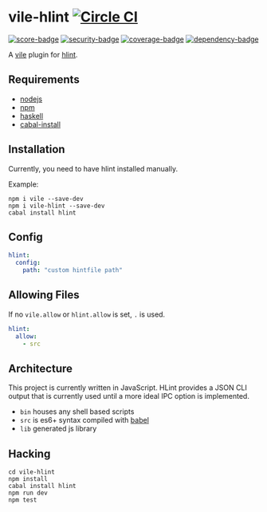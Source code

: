 # vile-hlint [![Circle CI](https://circleci.com/gh/forthright/vile-hlint.svg?style=svg&circle-token=198632e74a5cc53f485da11dcf23a3917a3cd19d)](https://circleci.com/gh/forthright/vile-hlint)

[![score-badge](https://vile.io/brentlintner/vile-hlint/badges/score?token=uFywUmzZfbg6UboLzn6R)](https://vile.io/brentlintner/vile-hlint) [![security-badge](https://vile.io/brentlintner/vile-hlint/badges/security?token=uFywUmzZfbg6UboLzn6R)](https://vile.io/brentlintner/vile-hlint) [![coverage-badge](https://vile.io/brentlintner/vile-hlint/badges/coverage?token=uFywUmzZfbg6UboLzn6R)](https://vile.io/brentlintner/vile-hlint) [![dependency-badge](https://vile.io/brentlintner/vile-hlint/badges/dependency?token=uFywUmzZfbg6UboLzn6R)](https://vile.io/brentlintner/vile-hlint)

A [vile](https://vile.io) plugin for [hlint](https://hackage.haskell.org/package/hlint).

## Requirements

- [nodejs](http://nodejs.org)
- [npm](http://npmjs.org)
- [haskell](http://nodejs.org)
- [cabal-install](https://www.haskell.org/cabal/download.html)

## Installation

Currently, you need to have hlint installed manually.

Example:

    npm i vile --save-dev
    npm i vile-hlint --save-dev
    cabal install hlint

## Config

```yaml
hlint:
  config:
    path: "custom hintfile path"
```

## Allowing Files

If no `vile.allow` or `hlint.allow` is set, `.` is used.

```yaml
hlint:
  allow:
    - src
```

## Architecture

This project is currently written in JavaScript. HLint provides
a JSON CLI output that is currently used until a more ideal
IPC option is implemented.

- `bin` houses any shell based scripts
- `src` is es6+ syntax compiled with [babel](https://babeljs.io)
- `lib` generated js library

## Hacking

    cd vile-hlint
    npm install
    cabal install hlint
    npm run dev
    npm test
